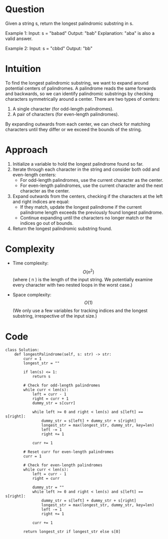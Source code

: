 # Question
Given a string s, return the longest palindromic substring in s.

Example 1:
Input: s = "babad"
Output: "bab"
Explanation: "aba" is also a valid answer.

Example 2:
Input: s = "cbbd"
Output: "bb"

# Intuition
To find the longest palindromic substring, we want to expand around potential centers of palindromes. A palindrome reads the same forwards and backwards, so we can identify palindromic substrings by checking characters symmetrically around a center. There are two types of centers: 
1. A single character (for odd-length palindromes).
2. A pair of characters (for even-length palindromes).

By expanding outwards from each center, we can check for matching characters until they differ or we exceed the bounds of the string.

# Approach
1. Initialize a variable to hold the longest palindrome found so far.
2. Iterate through each character in the string and consider both odd and even-length centers:
   - For odd-length palindromes, use the current character as the center.
   - For even-length palindromes, use the current character and the next character as the center.
3. Expand outwards from the centers, checking if the characters at the left and right indices are equal:
   - If they match, update the longest palindrome if the current palindrome length exceeds the previously found longest palindrome.
   - Continue expanding until the characters no longer match or the indices go out of bounds.
4. Return the longest palindromic substring found.

# Complexity
- Time complexity: 
$$O(n^2)$$ 
(where \( n \) is the length of the input string. We potentially examine every character with two nested loops in the worst case.)

- Space complexity: 
$$O(1)$$ 
(We only use a few variables for tracking indices and the longest substring, irrespective of the input size.)


# Code
```python3 []
class Solution:
    def longestPalindrome(self, s: str) -> str:
        curr = 1
        longest_str = ""

        if len(s) <= 1:
            return s

        # Check for odd-length palindromes
        while curr < len(s):
            left = curr - 1
            right = curr + 1
            dummy_str = s[curr]

            while left >= 0 and right < len(s) and s[left] == s[right]:
                dummy_str = s[left] + dummy_str + s[right]
                longest_str = max(longest_str, dummy_str, key=len)
                left -= 1
                right += 1

            curr += 1

        # Reset curr for even-length palindromes
        curr = 1

        # Check for even-length palindromes
        while curr < len(s):
            left = curr - 1
            right = curr

            dummy_str = ""
            while left >= 0 and right < len(s) and s[left] == s[right]:
                dummy_str = s[left] + dummy_str + s[right]
                longest_str = max(longest_str, dummy_str, key=len)
                left -= 1
                right += 1

            curr += 1

        return longest_str if longest_str else s[0]

```
